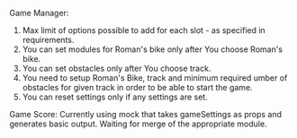 Game Manager:
1. Max limit of options possible to add for each slot - as specified in requirements. 
2. You can set modules for Roman's bike only after You choose Roman's bike. 
3. You can set obstacles only after You choose track.
4. You need to setup Roman's Bike, track and minimum required umber of obstacles for given track in order to be able to start the game. 
5. You can reset settings only if any settings are set. 


Game Score:
Currently using mock that takes gameSettings as props and generates basic output. Waiting for merge of the appropriate module.
